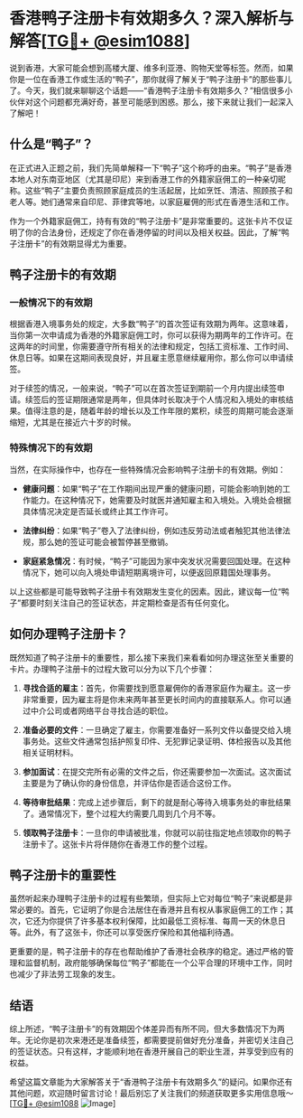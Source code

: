 # 香港鸭子注册卡有效期多久？深入解析与解答[[TG💪+ @esim1088](https://t.me/s/esim1088)]

说到香港，大家可能会想到高楼大厦、维多利亚港、购物天堂等标签。然而，如果你是一位在香港工作或生活的“鸭子”，那你就得了解关于“鸭子注册卡”的那些事儿了。今天，我们就来聊聊这个话题——“香港鸭子注册卡有效期多久？”相信很多小伙伴对这个问题都充满好奇，甚至可能感到困惑。那么，接下来就让我们一起深入了解吧！

## 什么是“鸭子”？

在正式进入正题之前，我们先简单解释一下“鸭子”这个称呼的由来。“鸭子”是香港本地人对东南亚地区（尤其是印尼）来到香港工作的外籍家庭佣工的一种亲切昵称。这些“鸭子”主要负责照顾家庭成员的生活起居，比如烹饪、清洁、照顾孩子和老人等。她们通常来自印尼、菲律宾等地，以家庭雇佣的形式在香港生活和工作。

作为一个外籍家庭佣工，持有有效的“鸭子注册卡”是非常重要的。这张卡片不仅证明了你的合法身份，还规定了你在香港停留的时间以及相关权益。因此，了解“鸭子注册卡”的有效期显得尤为重要。

## 鸭子注册卡的有效期

### 一般情况下的有效期

根据香港入境事务处的规定，大多数“鸭子”的首次签证有效期为两年。这意味着，当你第一次申请成为香港的外籍家庭佣工时，你可以获得为期两年的工作许可。在这两年的时间里，你需要遵守所有相关的法律和规定，包括工资标准、工作时间、休息日等。如果在这期间表现良好，并且雇主愿意继续雇用你，那么你可以申请续签。

对于续签的情况，一般来说，“鸭子”可以在首次签证到期前一个月内提出续签申请。续签后的签证期限通常是两年，但具体时长取决于个人情况和入境处的审核结果。值得注意的是，随着年龄的增长以及工作年限的累积，续签的周期可能会逐渐缩短，尤其是在接近六十岁的时候。

### 特殊情况下的有效期

当然，在实际操作中，也存在一些特殊情况会影响鸭子注册卡的有效期。例如：

- **健康问题**：如果“鸭子”在工作期间出现严重的健康问题，可能会影响到她的工作能力。在这种情况下，她需要及时就医并通知雇主和入境处。入境处会根据具体情况决定是否延长或终止其工作许可。
  
- **法律纠纷**：如果“鸭子”卷入了法律纠纷，例如违反劳动法或者触犯其他法律法规，那么她的签证可能会被暂停甚至撤销。

- **家庭紧急情况**：有时候，“鸭子”可能因为家中突发状况需要回国处理。在这种情况下，她可以向入境处申请短期离境许可，以便返回原籍国处理事务。

以上这些都是可能导致鸭子注册卡有效期发生变化的因素。因此，建议每一位“鸭子”都要时刻关注自己的签证状态，并定期检查是否有任何变化。

## 如何办理鸭子注册卡？

既然知道了鸭子注册卡的重要性，那么接下来我们来看看如何办理这张至关重要的卡片。办理鸭子注册卡的过程大致可以分为以下几个步骤：

1. **寻找合适的雇主**：首先，你需要找到愿意雇佣你的香港家庭作为雇主。这一步非常重要，因为雇主将是你未来两年甚至更长时间内的直接联系人。你可以通过中介公司或者网络平台寻找合适的职位。

2. **准备必要的文件**：一旦确定了雇主，你需要准备好一系列文件以备提交给入境事务处。这些文件通常包括护照复印件、无犯罪记录证明、体检报告以及其他相关证明材料。

3. **参加面试**：在提交完所有必需的文件之后，你还需要参加一次面试。这次面试主要是为了确认你的身份信息，并评估你是否适合这份工作。

4. **等待审批结果**：完成上述步骤后，剩下的就是耐心等待入境事务处的审批结果了。通常情况下，整个过程大约需要几周到几个月不等。

5. **领取鸭子注册卡**：一旦你的申请被批准，你就可以前往指定地点领取你的鸭子注册卡了。这张卡片将伴随你在香港工作的整个过程。

## 鸭子注册卡的重要性

虽然听起来办理鸭子注册卡的过程有些繁琐，但实际上它对每位“鸭子”来说都是非常必要的。首先，它证明了你是合法居住在香港并且有权从事家庭佣工的工作；其次，它还为你提供了许多基本权利保障，比如最低工资标准、每周一天的休息日等。此外，有了这张卡，你还可以享受医疗保险和其他福利待遇。

更重要的是，鸭子注册卡的存在也帮助维护了香港社会秩序的稳定。通过严格的管理和监督机制，政府能够确保每位“鸭子”都能在一个公平合理的环境中工作，同时也减少了非法劳工现象的发生。

## 结语

综上所述，“鸭子注册卡”的有效期因个体差异而有所不同，但大多数情况下为两年。无论你是初次来港还是准备续签，都需要提前做好充分准备，并密切关注自己的签证状态。只有这样，才能顺利地在香港开展自己的职业生涯，并享受到应有的权益。

希望这篇文章能为大家解答关于“香港鸭子注册卡有效期多久”的疑问。如果你还有其他问题，欢迎随时留言讨论！最后别忘了关注我们的频道获取更多实用信息哦～[[TG💪+ @esim1088](https://t.me/s/esim1088) ![Image](https://i.postimg.cc/4NQfJmqS/Snipaste-2025-05-13-00-14-12.png)]